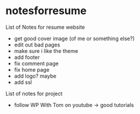# notesforresume
List of Notes for resume website

- get good cover image (of me or something else?)
- edit out bad pages
- make sure i like the theme
- add footer
- fix comment page
- fix home page
- add logo? maybe
- add ssl

List of notes for project


- follow WP With Tom on youtube -> good tutorials

